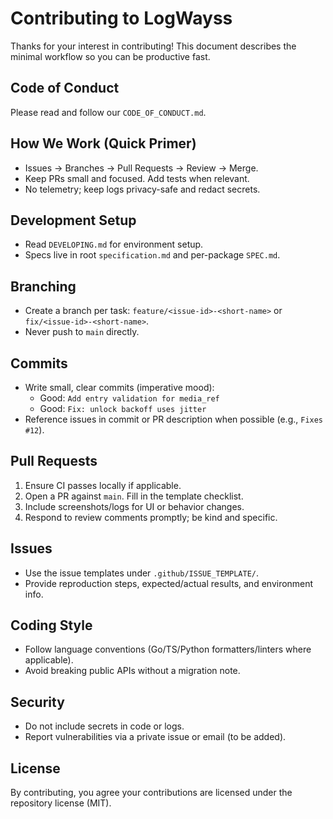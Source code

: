# Contributing to LogWayss

Thanks for your interest in contributing! This document describes the minimal workflow so you can be productive fast.

## Code of Conduct

Please read and follow our `CODE_OF_CONDUCT.md`.

## How We Work (Quick Primer)

- Issues → Branches → Pull Requests → Review → Merge.
- Keep PRs small and focused. Add tests when relevant.
- No telemetry; keep logs privacy-safe and redact secrets.

## Development Setup

- Read `DEVELOPING.md` for environment setup.
- Specs live in root `specification.md` and per-package `SPEC.md`.

## Branching

- Create a branch per task: `feature/<issue-id>-<short-name>` or `fix/<issue-id>-<short-name>`.
- Never push to `main` directly.

## Commits

- Write small, clear commits (imperative mood):
  - Good: `Add entry validation for media_ref`
  - Good: `Fix: unlock backoff uses jitter`
- Reference issues in commit or PR description when possible (e.g., `Fixes #12`).

## Pull Requests

1. Ensure CI passes locally if applicable.
2. Open a PR against `main`. Fill in the template checklist.
3. Include screenshots/logs for UI or behavior changes.
4. Respond to review comments promptly; be kind and specific.

## Issues

- Use the issue templates under `.github/ISSUE_TEMPLATE/`.
- Provide reproduction steps, expected/actual results, and environment info.

## Coding Style

- Follow language conventions (Go/TS/Python formatters/linters where applicable).
- Avoid breaking public APIs without a migration note.

## Security

- Do not include secrets in code or logs.
- Report vulnerabilities via a private issue or email (to be added).

## License

By contributing, you agree your contributions are licensed under the repository license (MIT).
